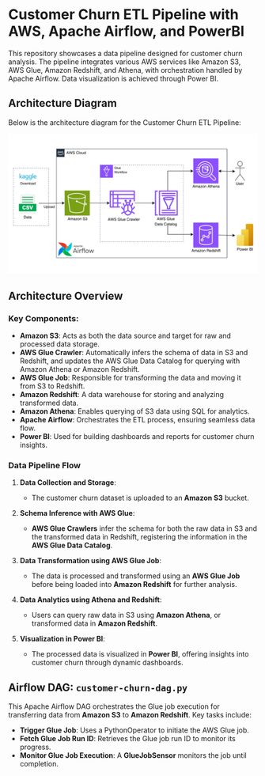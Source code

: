 # Customer Churn ETL Pipeline with AWS, Apache Airflow, and PowerBI

This repository showcases a data pipeline designed for customer churn analysis. The pipeline integrates various AWS services like Amazon S3, AWS Glue, Amazon Redshift, and Athena, with orchestration handled by Apache Airflow. Data visualization is achieved through Power BI.

## Architecture Diagram

Below is the architecture diagram for the Customer Churn ETL Pipeline:

![Data Pipeline Architecture](assets/img/pipeline.jpg)

## Architecture Overview

### Key Components:
- **Amazon S3**: Acts as both the data source and target for raw and processed data storage.
- **AWS Glue Crawler**: Automatically infers the schema of data in S3 and Redshift, and updates the AWS Glue Data Catalog for querying with Amazon Athena or Amazon Redshift.
- **AWS Glue Job**: Responsible for transforming the data and moving it from S3 to Redshift.
- **Amazon Redshift**: A data warehouse for storing and analyzing transformed data.
- **Amazon Athena**: Enables querying of S3 data using SQL for analytics.
- **Apache Airflow**: Orchestrates the ETL process, ensuring seamless data flow.
- **Power BI**: Used for building dashboards and reports for customer churn insights.

### Data Pipeline Flow

1. **Data Collection and Storage**:
   - The customer churn dataset is uploaded to an **Amazon S3** bucket.

2. **Schema Inference with AWS Glue**:
   - **AWS Glue Crawlers** infer the schema for both the raw data in S3 and the transformed data in Redshift, registering the information in the **AWS Glue Data Catalog**.

3. **Data Transformation using AWS Glue Job**:
   - The data is processed and transformed using an **AWS Glue Job** before being loaded into **Amazon Redshift** for further analysis.

4. **Data Analytics using Athena and Redshift**:
   - Users can query raw data in S3 using **Amazon Athena**, or transformed data in **Amazon Redshift**.

5. **Visualization in Power BI**:
   - The processed data is visualized in **Power BI**, offering insights into customer churn through dynamic dashboards.

## Airflow DAG: `customer-churn-dag.py`

This Apache Airflow DAG orchestrates the Glue job execution for transferring data from **Amazon S3** to **Amazon Redshift**. Key tasks include:

- **Trigger Glue Job**: Uses a PythonOperator to initiate the AWS Glue job.
- **Fetch Glue Job Run ID**: Retrieves the Glue job run ID to monitor its progress.
- **Monitor Glue Job Execution**: A **GlueJobSensor** monitors the job until completion.

